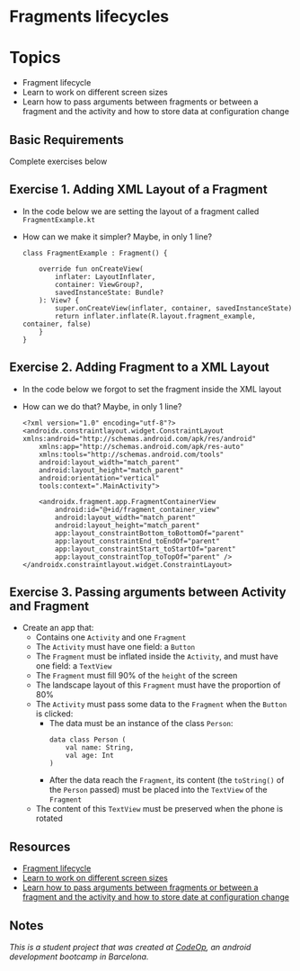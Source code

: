
# Fragments lifecycles

# Topics
- Fragment lifecycle
- Learn to work on different screen sizes
- Learn how to pass arguments between fragments or between a fragment and the activity and how to store data at configuration change

## Basic Requirements

Complete exercises below

## Exercise 1. Adding XML Layout of a Fragment

- In the code below we are setting the layout of a fragment called `FragmentExample.kt`
- How can we make it simpler? Maybe, in only 1 line?

  ```
  class FragmentExample : Fragment() {

      override fun onCreateView(
          inflater: LayoutInflater,
          container: ViewGroup?,
          savedInstanceState: Bundle?
      ): View? {
          super.onCreateView(inflater, container, savedInstanceState)
          return inflater.inflate(R.layout.fragment_example, container, false)
      }
  }
  ```

## Exercise 2. Adding Fragment to a XML Layout

- In the code below we forgot to set the fragment inside the XML layout
- How can we do that? Maybe, in only 1 line?

  ```
  <?xml version="1.0" encoding="utf-8"?>
  <androidx.constraintlayout.widget.ConstraintLayout xmlns:android="http://schemas.android.com/apk/res/android"
      xmlns:app="http://schemas.android.com/apk/res-auto"
      xmlns:tools="http://schemas.android.com/tools"
      android:layout_width="match_parent"
      android:layout_height="match_parent"
      android:orientation="vertical"
      tools:context=".MainActivity">

      <androidx.fragment.app.FragmentContainerView
          android:id="@+id/fragment_container_view"
          android:layout_width="match_parent"
          android:layout_height="match_parent"
          app:layout_constraintBottom_toBottomOf="parent"
          app:layout_constraintEnd_toEndOf="parent"
          app:layout_constraintStart_toStartOf="parent"
          app:layout_constraintTop_toTopOf="parent" />
  </androidx.constraintlayout.widget.ConstraintLayout>
  ```

## Exercise 3. Passing arguments between Activity and Fragment

- Create an app that:
  - Contains one `Activity` and one `Fragment`
  - The `Activity` must have one field: a `Button`
  - The `Fragment` must be inflated inside the `Activity`, and must have one field: a `TextView`
  - The `Fragment` must fill 90% of the `height` of the screen
  - The landscape layout of this `Fragment` must have the proportion of 80%
  - The `Activity` must pass some data to the `Fragment` when the `Button` is clicked:
    - The data must be an instance of the class `Person`:
      ```
      data class Person (
          val name: String,
          val age: Int
      )
      ```
    - After the data reach the `Fragment`, its content (the `toString()` of the `Person` passed) must be placed into the `TextView` of the `Fragment`
  - The content of this `TextView` must be preserved when the phone is rotated
  
## Resources

- [Fragment lifecycle](https://google-developer-training.github.io/android-developer-advanced-course-concepts/unit-1-expand-the-user-experience/lesson-1-fragments/1-2-c-fragment-lifecycle-and-communications/1-2-c-fragment-lifecycle-and-communications.html)
- [Learn to work on different screen sizes](https://developer.android.com/guide/topics/large-screens/support-different-screen-sizes)
- [Learn how to pass arguments between fragments or between a fragment and the activity and how to store date at configuration change](https://developer.android.com/guide/fragments/communicate)

## Notes

_This is a student project that was created at [CodeOp](http://CodeOp.tech), an android development bootcamp in Barcelona._
